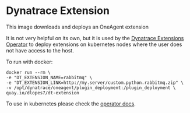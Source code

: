 # Dynatrace Extension


This image downloads and deploys an OneAgent extension

It is not very helpful on its own, but it is used by the [Dynatrace Extensions Operator](https://github.com/dlopes7/dynatrace-extensions-operator) to deploy extensions on kubernetes nodes where the user does not have access to the host.

To run with docker:

```shell
docker run --rm \
-e "DT_EXTENSION_NAME=rabbitmq" \
-e "DT_EXTENSION_LINK=http://my.server/custom.python.rabbitmq.zip" \
-v /opt/dynatrace/oneagent/plugin_deployment:/plugin_deployment \
quay.io/dlopes7/dt-extension
```

To use in kubernetes please check the [operator docs](https://github.com/dlopes7/dynatrace-extensions-operator).
